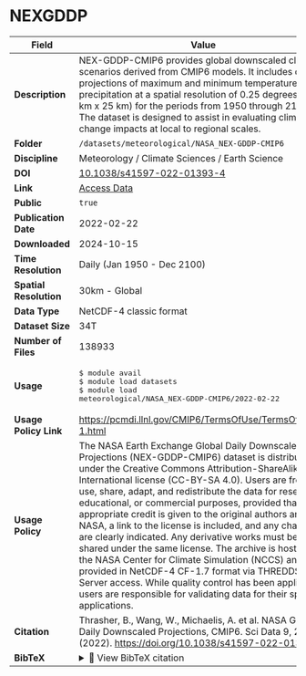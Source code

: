 # NEXGDDP

| Field | Value |
|--------|-------|
| **Description** | NEX-GDDP-CMIP6 provides global downscaled climate scenarios derived from CMIP6 models. It includes daily projections of maximum and minimum temperatures and precipitation at a spatial resolution of 0.25 degrees (~25 km x 25 km) for the periods from 1950 through 2100. The dataset is designed to assist in evaluating climate change impacts at local to regional scales. |
| **Folder** | `/datasets/meteorological/NASA_NEX-GDDP-CMIP6` |
| **Discipline** | Meteorology / Climate Sciences / Earth Science |
| **DOI** | [10.1038/s41597-022-01393-4](https://doi.org/10.1038/s41597-022-01393-4) |
| **Link** | [Access Data](https://app.globus.org/file-manager?origin_id=05dbc4e8-9731-4202-aac3-ef31dc743cd1&origin_path=%2F) |
| **Public** | `true` |
| **Publication Date** | 2022-02-22 |
| **Downloaded** | 2024-10-15 |
| **Time Resolution** | Daily (Jan 1950 - Dec 2100) |
| **Spatial Resolution** | 30km - Global |
| **Data Type** | NetCDF-4 classic format |
| **Dataset Size** | 34T |
| **Number of Files** | 138933 |
| **Usage** | <pre>&#36; module avail<br>&#36; module load datasets<br>&#36; module load meteorological/NASA_NEX-GDDP-CMIP6/2022-02-22</pre> |
| **Usage Policy Link** | https://pcmdi.llnl.gov/CMIP6/TermsOfUse/TermsOfUse6-1.html |
| **Usage Policy** | The NASA Earth Exchange Global Daily Downscaled Projections (NEX-GDDP-CMIP6) dataset is distributed under the Creative Commons Attribution-ShareAlike 4.0 International license (CC-BY-SA 4.0). Users are free to use, share, adapt, and redistribute the data for research, educational, or commercial purposes, provided that appropriate credit is given to the original authors and NASA, a link to the license is included, and any changes are clearly indicated. Any derivative works must be shared under the same license. The archive is hosted by the NASA Center for Climate Simulation (NCCS) and provided in NetCDF-4 CF-1.7 format via THREDDS Data Server access. While quality control has been applied, users are responsible for validating data for their specific applications. |
| **Citation** | Thrasher, B., Wang, W., Michaelis, A. et al. NASA Global Daily Downscaled Projections, CMIP6. Sci Data 9, 262 (2022). https://doi.org/10.1038/s41597-022-01393-4 |
| **BibTeX** | <details><summary>📜 View BibTeX citation</summary><pre>@article{Thrasher2022,<br>  author    = {Bridget Thrasher and Weile Wang and Andrew Michaelis and Forrest Melton and Tsengdar Lee and Ramakrishna Nemani},<br>  title     = {NASA Global Daily Downscaled Projections, CMIP6},<br>  journal   = {Scientific Data},<br>  year      = {2022},<br>  volume    = {9},<br>  number    = {1},<br>  pages     = {262},<br>  doi       = {10.1038/s41597-022-01393-4},<br>  url       = {https://doi.org/10.1038/s41597-022-01393-4},<br>  issn      = {2052-4463},<br>  abstract  = {We describe the latest version of the NASA Earth Exchange Global Daily Downscaled Projections (NEX-GDDP-CMIP6). The archive contains downscaled historical and future projections for 1950–2100 based on output from Phase 6 of the Climate Model Intercomparison Project (CMIP6). The downscaled products were produced using a daily variant of the monthly bias correction/spatial disaggregation (BCSD) method and are at 1/4-degree horizontal resolution. Currently, eight variables from five CMIP6 experiments (historical, SSP126, SSP245, SSP370, and SSP585) are provided as procurable from thirty-five global climate models.}<br>}</pre> |
